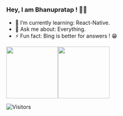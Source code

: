 ### Hey, I am Bhanupratap ! 👋🖖


- 🌱 I’m currently learning: React-Native.
- 💬 Ask me about: Everything.
- ⚡ Fun fact: Bing is better for answers ! 😁

<img height="137px" src="https://github-readme-stats.vercel.app/api?username=wantedbear007&hide_title=true&hide_border=true&show_icons=true&include_all_commits=true&count_private=true&line_height=21&text_color=000&icon_color=000&bg_color=0,ea6161,ffc64d,fffc4d,52fa5a&theme=graywhite" /><!-- wi*quL3fcV --><img height="137px" src="https://github-readme-stats.vercel.app/api/top-langs/?username=wantedbear007&hide=html&hide_title=true&hide_border=true&layout=compact&langs_count=6&exclude_repo=comp426,Redventures-Movie-Quotes&text_color=000&icon_color=fff&bg_color=0,52fa5a,4dfcff,CD1818&theme=graywhite" />



![Visitors](https://visitor-badge.glitch.me/badge?page_id=wantedbear007)
